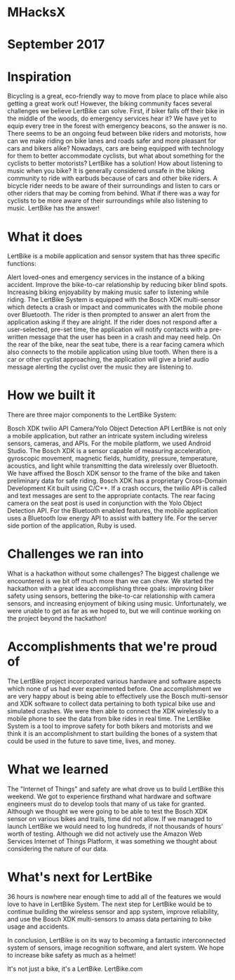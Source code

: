 # MHacksX
# September 2017

# Inspiration
Bicycling is a great, eco-friendly way to move from place to place while also getting a great work out! However, the biking community faces several challenges we believe LertBike can solve. First, if biker falls off their bike in the middle of the woods, do emergency services hear it? We have yet to equip every tree in the forest with emergency beacons, so the answer is no. There seems to be an ongoing feud between bike riders and motorists, how can we make riding on bike lanes and roads safer and more pleasant for cars and bikers alike? Nowadays, cars are being equipped with technology for them to better accommodate cyclists, but what about something for the cyclists to better motorists? LertBike has a solution! How about listening to music when you bike? It is generally considered unsafe in the biking community to ride with earbuds because of cars and other bike riders. A bicycle rider needs to be aware of their surroundings and listen to cars or other riders that may be coming from behind. What if there was a way for cyclists to be more aware of their surroundings while also listening to music. LertBike has the answer!

# What it does
LertBike is a mobile application and sensor system that has three specific functions:

Alert loved-ones and emergency services in the instance of a biking accident.
Improve the bike-to-car relationship by reducing biker blind spots.
Increasing biking enjoyability by making music safer to listening while riding.
The LertBike System is equipped with the Bosch XDK multi-sensor which detects a crash or impact and communicates with the mobile phone over Bluetooth. The rider is then prompted to answer an alert from the application asking if they are alright. If the rider does not respond after a user-selected, pre-set time, the application will notify contacts with a pre-written message that the user has been in a crash and may need help. On the rear of the bike, near the seat tube, there is a rear facing camera which also connects to the mobile application using blue tooth. When there is a car or other cyclist approaching, the application will give a brief audio message alerting the cyclist over the music they are listening to.

# How we built it
There are three major components to the LertBike System:

Bosch XDK
twilio API
Camera/Yolo Object Detection API
LertBike is not only a mobile application, but rather an intricate system including wireless sensors, cameras, and APIs. For the mobile platform, we used Android Studio. The Bosch XDK is a sensor capable of measuring acceleration, gyroscopic movement, magnetic fields, humidity, pressure, temperature, acoustics, and light while transmitting the data wirelessly over Bluetooth. We have affixed the Bosch XDK sensor to the frame of the bike and taken preliminary data for safe riding. Bosch XDK has a proprietary Cross-Domain Development Kit built using C/C++. If a crash occurs, the twilio API is called and text messages are sent to the appropriate contacts. The rear facing camera on the seat post is used in conjunction with the Yolo Object Detection API. For the Bluetooth enabled features, the mobile application uses a Bluetooth low energy API to assist with battery life. For the server side portion of the application, Ruby is used.

# Challenges we ran into
What is a hackathon without some challenges? The biggest challenge we encountered is we bit off much more than we can chew. We started the hackathon with a great idea accomplishing three goals: improving biker safety using sensors, bettering the bike-to-car relationship with camera sensors, and increasing enjoyment of biking using music. Unfortunately, we were unable to get as far as we hoped to, but we will continue working on the project beyond the hackathon!

# Accomplishments that we're proud of
The LertBike project incorporated various hardware and software aspects which none of us had ever experimented before. One accomplishment we are very happy about is being able to effectively use the Bosch multi-sensor and XDK software to collect data pertaining to both typical bike use and simulated crashes. We were then able to connect the XDK wirelessly to a mobile phone to see the data from bike rides in real time. The LertBike System is a tool to improve safety for both bikers and motorists and we think it is an accomplishment to start building the bones of a system that could be used in the future to save time, lives, and money.

# What we learned
The "Internet of Things" and safety are what drove us to build LertBike this weekend. We got to experience firsthand what hardware and software engineers must do to develop tools that many of us take for granted. Although we thought we were going to be able to test the Bosch XDK sensor on various bikes and trails, time did not allow. If we managed to launch LertBike we would need to log hundreds, if not thousands of hours’ worth of testing. Although we did not actively use the Amazon Web Services Internet of Things Platform, it was something we thought about considering the nature of our data.

# What's next for LertBike
36 hours is nowhere near enough time to add all of the features we would love to have in LertBike System. The next step for LertBike would be to continue building the wireless sensor and app system, improve reliability, and use the Bosch XDK multi-sensors to amass data pertaining to bike usage and accidents.

In conclusion, LertBike is on its way to becoming a fantastic interconnected system of sensors, image recognition software, and alert system. We hope to increase bike safety as much as a helmet!

It's not just a bike, it's a LertBike. LertBike.com
